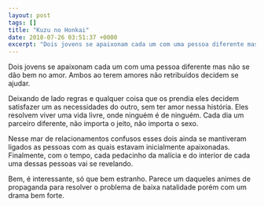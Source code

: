 ```yaml
---
layout: post
tags: []
title: "Kuzu no Honkai"
date: 2018-07-26 03:51:37 +0000
excerpt: "Dois jovens se apaixonam cada um com uma pessoa diferente mas não se dão bem no amor. Ambos ao terem amores não retribuídos decidem se..."
---
```


Dois jovens se apaixonam cada um com uma pessoa diferente mas não se dão bem no amor. Ambos ao terem amores não retribuídos decidem se ajudar.

Deixando de lado regras e qualquer coisa que os prendia eles decidem satisfazer um as necessidades do outro, sem ter amor nessa história. Eles resolvem viver uma vida livre, onde ninguém é de ninguém. Cada dia um parceiro diferente, não importa o jeito, não importa o sexo.

Nesse mar de relacionamentos confusos esses dois ainda se mantiveram ligados as pessoas com as quais estavam inicialmente apaixonadas. Finalmente, com o tempo, cada pedacinho da malícia e do interior de cada uma dessas pessoas vai se revelando.

Bem, é interessante, só que bem estranho. Parece um daqueles animes de propaganda para resolver o problema de baixa natalidade porém com um drama bem forte.
